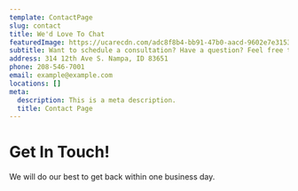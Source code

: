 ```yaml
---
template: ContactPage
slug: contact
title: We'd Love To Chat
featuredImage: https://ucarecdn.com/adc8f8b4-bb91-47b0-aacd-9602e7e31531/
subtitle: Want to schedule a consultation? Have a question? Feel free to reach out.
address: 314 12th Ave S. Nampa, ID 83651
phone: 208-546-7001
email: example@example.com
locations: []
meta:
  description: This is a meta description.
  title: Contact Page
---
```


# Get In Touch!

We will do our best to get back within one business day.



